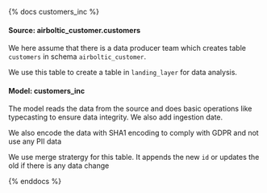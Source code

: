 <!-- markdownlint-disable MD041 -->
{% docs customers_inc %}

#### Source: airboltic_customer.customers

We here assume that there is a data producer team which creates table `customers` in schema `airboltic_customer`.

We use this table to create a table in `landing_layer` for data analysis.


#### Model: customers_inc

The model reads the data from the source and does basic operations like typecasting to ensure data integrity. We also add ingestion date.

We also encode the data with SHA1 encoding to comply with GDPR and not use any PII data

We use merge stratergy for this table. It appends the new `id` or updates the 
old if there is any data change

{% enddocs %}